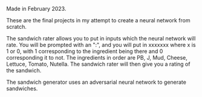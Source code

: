 Made in February 2023.

These are the final projects in my attempt to create a neural network from scratch.

The sandwich rater allows you to put in inputs which the neural network will rate. You will be prompted with an ":", and you will put in xxxxxxx where x is 1 or 0, with 1 corresponding to the ingredient being there and 0 corresponding it to not. The ingredients in order are PB, J, Mud, Cheese, Lettuce, Tomato, Nutella. The sandwich rater will then give you a rating of the sandwich.

The sandwich generator uses an adversarial neural network to generate sandwiches.